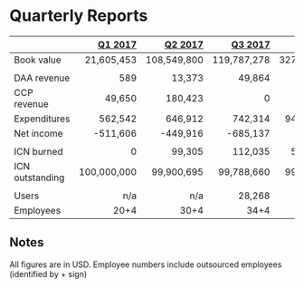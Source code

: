 # Quarterly Reports

|| [Q1 2017](https://medium.com/iconominet/iconomi-financial-report-q1-2017-a1b9dff59e2c) | [Q2 2017](https://medium.com/iconominet/iconomi-financial-report-q2-2017-dced466c67e8) | [Q3 2017](https://medium.com/iconominet/iconomi-financial-report-q3-2017-45dc25f30730) | [Q4 2017](https://medium.com/iconominet/iconomi-financial-report-q4-2017-17da25349f3d) | [Q1 2018](https://medium.com/iconominet/iconomi-financial-report-q1-2018-81e1ea0a11a8)
:---|---:|---:|---:|---:|---:
| Book value | 21,605,453 | 108,549,800 | 119,787,278 | 327,001,779 | 150,921,961
||
| DAA revenue | 589 | 13,373 | 49,864 | 204,988 | 114,632
| CCP revenue | 49,650 | 180,423 | 0 | 811,011 | 0
| Expenditures | 562,542 | 646,912 | 742,314 | 949,357.33 | 945,348
| Net income | -511,606 | -449,916 | -685,137 | 66,643 | -830,716
||
| ICN burned | 0 | 99,305 | 112,035 | 52,627.34 | 578,711
| ICN outstanding | 100,000,000 | 99,900,695 | 99,788,660 | 99,736,033 | 99,157,321
||
| Users | n/a | n/a | 28,268 | 43,992 | 57,975
| Employees  | 20+4 | 30+4 | 34+4 | 36 | 47

## Notes
All figures are in USD. Employee numbers include outsourced employees (identified by + sign)
